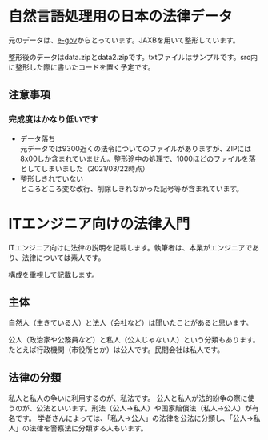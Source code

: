 # 自然言語処理用の日本の法律データ

元のデータは、[e-gov](https://elaws.e-gov.go.jp/download/)からとっています。JAXBを用いて整形しています。

整形後のデータはdata.zipとdata2.zipです。txtファイルはサンプルです。src内に整形した際に書いたコードを置く予定です。



## 注意事項
### 完成度はかなり低いです
- データ落ち<br/>
 元データでは9300近くの法令についてのファイルがありますが、ZIPには8x00しか含まれていません。整形途中の処理で、1000ほどのファイルを落としてしまいました（2021/03/22時点）
- 整形しきれていない<br/>
ところどころ変な改行、削除しきれなかった記号等が含まれています。


# ITエンジニア向けの法律入門
ITエンジニア向けに法律の説明を記載します。執筆者は、本業がエンジニアであり、法律については素人です。

構成を重視して記載します。

## 主体
自然人（生きている人）と法人（会社など）は聞いたことがあると思います。

公人（政治家や公務員など）と私人（公人じゃない人）という分類もあります。
たとえば行政機関（市役所とか）は公人です。民間会社は私人です。


## 法律の分類
私人と私人の争いに利用するのが、私法です。
公人と私人が法的紛争の際に使うのが、公法といいます。刑法（公人→私人）や国家賠償法（私人→公人）が有名です。
学者さんによっては、「私人→公人」の法律を公法に分類し、「公人→私人」の法律を警察法に分類する人もいます。



